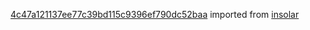 [4c47a121137ee77c39bd115c9396ef790dc52baa](https://github.com/insolar/insolar/commit/4c47a121137ee77c39bd115c9396ef790dc52baa) imported from [insolar](https://github.com/insolar/insolar)
